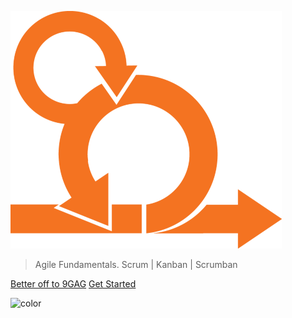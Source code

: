 <!-- _coverpage.md -->

![logo](_media/logo.png)

> Agile Fundamentals.
> Scrum | Kanban | Scrumban

<!-- - Simple and lightweight (~19kB gzipped)
- No statically built html files
- Multiple themes -->

[Better off to 9GAG](https://9gag.com/)
[Get Started](agile_manifesto.md)

![color](#fff)
